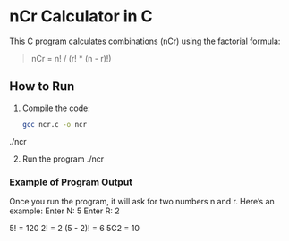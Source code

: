 # nCr Calculator in C

This C program calculates combinations (nCr) using the factorial formula:

> nCr = n! / (r! * (n - r)!)

## How to Run

1. Compile the code:
   ```bash
   gcc ncr.c -o ncr
./ncr

2. Run the program
  ./ncr
### Example of Program Output
Once you run the program, it will ask for two numbers n and r. Here’s an example:
Enter N: 5
Enter R: 2

5! = 120
2! = 2
(5 - 2)! = 6
5C2 = 10
